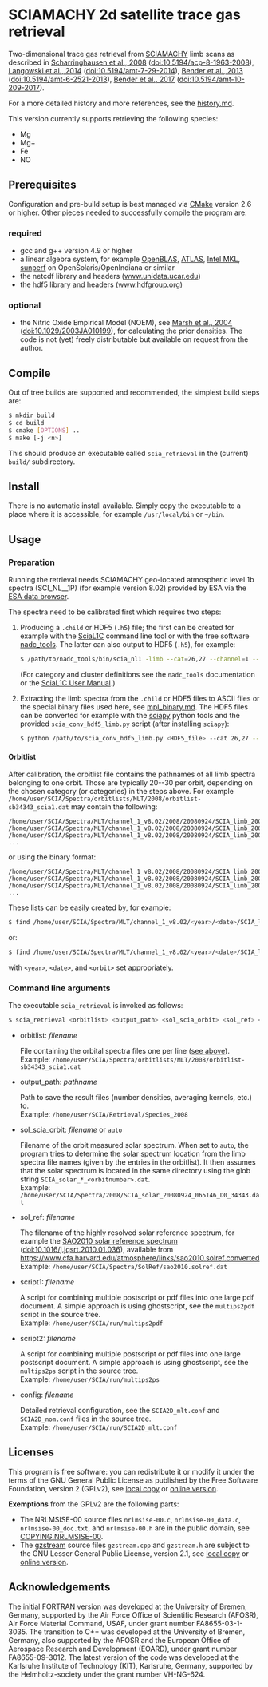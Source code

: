 # SCIAMACHY 2d satellite trace gas retrieval

Two-dimensional trace gas retrieval from
[SCIAMACHY](http://www.sciamachy.org) limb scans as described in
[Scharringhausen et al., 2008](http://www.atmos-chem-phys.net/8/1963/2008/)
([doi:10.5194/acp-8-1963-2008](http://dx.doi.org/10.5194/acp-8-1963-2008)),
[Langowski et al., 2014](http://www.atmos-meas-tech.net/7/29/2014/)
([doi:10.5194/amt-7-29-2014](http://dx.doi.org/10.5194/amt-7-29-2014)),
[Bender et al., 2013](http://www.atmos-meas-tech.net/6/2521/2013/)
([doi:10.5194/amt-6-2521-2013](http://dx.doi.org/10.5194/amt-6-2521-2013)),
[Bender et al., 2017](http://www.atmos-meas-tech.net/10/209/2017/)
([doi:10.5194/amt-10-209-2017](http://dx.doi.org/10.5194/amt-10-209-2017)).

For a more detailed history and more references,
see the [history.md](./history.md).

This version currently supports retrieving the following species:

- Mg
- Mg+
- Fe
- NO

## Prerequisites

Configuration and pre-build setup is best managed via [CMake](https://cmake.org)
version 2.6 or higher.
Other pieces needed to successfully compile the program are:

### required
- gcc and g++ version 4.9 or higher
- a linear algebra system, for example [OpenBLAS](http://www.openblas.net),
  [ATLAS](http://math-atlas.sourceforge.net),
  [Intel MKL](https://software.intel.com/en-us/mkl),
  [sunperf](https://docs.oracle.com/cd/E60778_01/html/E61993/sunperf-3p.html)
  on OpenSolaris/OpenIndiana or similar
- the netcdf library and headers (www.unidata.ucar.edu)
- the hdf5 library and headers (www.hdfgroup.org)

### optional
- the Nitric Oxide Empirical Model (NOEM), see
  [Marsh et al., 2004](http://onlinelibrary.wiley.com/doi/10.1029/2003JA010199/full)
  ([doi:10.1029/2003JA010199](http://dx.doi.org/10.1029/2003JA010199)),
  for calculating the prior densities.
  The code is not (yet) freely distributable but available on request from the author.

## Compile

Out of tree builds are supported and recommended, the simplest build steps are:

```sh
$ mkdir build
$ cd build
$ cmake [OPTIONS] ..
$ make [-j <n>]
```

This should produce an executable called `scia_retrieval` in the (current)
`build/` subdirectory.

## Install

There is no automatic install available. Simply copy the executable to a place
where it is accessible, for example `/usr/local/bin` or `~/bin`.

## Usage

### Preparation

Running the retrieval needs SCIAMACHY geo-located atmospheric level 1b spectra
(SCI\_NL\_\_1P) (for example version 8.02) provided by ESA via the
[ESA data browser](https://earth.esa.int/web/guest/data-access/browse-data-products).

The spectra need to be calibrated first which requires two steps:

1. Producing a `.child` or HDF5 (`.h5`) file;
   the first can be created for example with the
   [SciaL1C](https://earth.esa.int/web/guest/software-tools/content/-/article/scial1c-command-line-tool-4073)
   command line tool or with the free software
   [nadc\_tools](https://github.com/rmvanhees/nadc_tools).
   The latter can also output to HDF5 (`.h5`), for example:
   ```sh
   $ /path/to/nadc_tools/bin/scia_nl1 -limb --cat=26,27 --channel=1 --cal=1,2,4,5+,6,7,9,E,N -hdf5 /path/to/L1b_v8.02/SCI_NL__1PYDPA.N1 --output=SCI_NL__1PYDPA.N1.ch1.h5
   ```
   (For category and cluster definitions see the `nadc_tools` documentation or the
   [SciaL1C User Manual](https://earth.esa.int/documents/10174/2481822/SciaL1c-Command-line-Tool-Software-User-Manual).)

2. Extracting the limb spectra from the `.child` or HDF5 files to ASCII files
   or the special binary files used here, see [mpl\_binary.md](./mpl_binary.md).
   The HDF5 files can be converted for example with the
   [sciapy](https://github.com/st-bender/sciapy) python tools and the provided
   `scia_conv_hdf5_limb.py` script (after installing `sciapy`):
   ```sh
   $ python /path/to/scia_conv_hdf5_limb.py <HDF5_file> --cat 26,27 --clus 2,3,4
   ```

#### Orbitlist

After calibration, the orbitlist file contains the pathnames of all
limb spectra belonging to one orbit. Those are typically 20--30 per orbit,
depending on the chosen category (or categories) in the steps above.
For example `/home/user/SCIA/Spectra/orbitlists/MLT/2008/orbitlist-sb34343_scia1.dat`
may contain the following:

    /home/user/SCIA/Spectra/MLT/channel_1_v8.02/2008/20080924/SCIA_limb_20080924_070223_1_0_34343.dat
    /home/user/SCIA/Spectra/MLT/channel_1_v8.02/2008/20080924/SCIA_limb_20080924_070319_1_0_34343.dat
    /home/user/SCIA/Spectra/MLT/channel_1_v8.02/2008/20080924/SCIA_limb_20080924_070415_1_0_34343.dat
    ...

or using the binary format:

    /home/user/SCIA/Spectra/MLT/channel_1_v8.02/2008/20080924/SCIA_limb_20080924_070223_1_0_34343.dat.l_mpl_binary
    /home/user/SCIA/Spectra/MLT/channel_1_v8.02/2008/20080924/SCIA_limb_20080924_070319_1_0_34343.dat.l_mpl_binary
    /home/user/SCIA/Spectra/MLT/channel_1_v8.02/2008/20080924/SCIA_limb_20080924_070415_1_0_34343.dat.l_mpl_binary
    ...

These lists can be easily created by, for example:
```sh
$ find /home/user/SCIA/Spectra/MLT/channel_1_v8.02/<year>/<date>/SCIA_limb_*_<orbit>.dat > /home/user/SCIA/Spectra/orbitlists/MLT/<year>/orbitlist-sb<orbit>_scia1.dat
```
or:
```sh
$ find /home/user/SCIA/Spectra/MLT/channel_1_v8.02/<year>/<date>/SCIA_limb_*_<orbit>.dat.l_mpl_binary > /home/user/SCIA/Spectra/orbitlists/MLT/<year>/orbitlist-sb<orbit>_scia1.dat
```
with `<year>`, `<date>`, and `<orbit>` set appropriately.

### Command line arguments

The executable `scia_retrieval` is invoked as follows:

```sh
$ scia_retrieval <orbitlist> <output_path> <sol_scia_orbit> <sol_ref> <script1> <script2> <config>
```

- orbitlist: _filename_

  File containing the orbital spectra files one per line ([see above](#orbitlist)).<br />
  Example: `/home/user/SCIA/Spectra/orbitlists/MLT/2008/orbitlist-sb34343_scia1.dat`

- output\_path: _pathname_

  Path to save the result files (number densities, averaging kernels, etc.) to.<br />
  Example: `/home/user/SCIA/Retrieval/Species_2008`

- sol\_scia\_orbit: _filename_ or `auto`

  Filename of the orbit measured solar spectrum. When set to `auto`,
  the program tries to determine the solar spectrum location from the limb spectra
  file names (given by the entries in the orbitlist). It then assumes that the 
  solar spectrum is located in the same directory using the glob string
  `SCIA_solar_*_<orbitnumber>.dat`.<br />
  Example: `/home/user/SCIA/Spectra/2008/SCIA_solar_20080924_065146_D0_34343.dat`

- sol\_ref: _filename_

  The filename of the highly resolved solar reference spectrum, for example the
  [SAO2010 solar reference spectrum](http://www.sciencedirect.com/science/article/pii/S0022407310000610)
  ([doi:10.1016/j.jqsrt.2010.01.036](http://dx.doi.org/10.1016/j.jqsrt.2010.01.036)),
  available from
  https://www.cfa.harvard.edu/atmosphere/links/sao2010.solref.converted<br />
  Example: `/home/user/SCIA/Spectra/SolRef/sao2010.solref.dat`

- script1: _filename_

  A script for combining multiple postscript or pdf files into one large
  pdf document. A simple approach is using ghostscript, see the `multips2pdf`
  script in the source tree.<br />
  Example: `/home/user/SCIA/run/multips2pdf`

- script2: _filename_

  A script for combining multiple postscript or pdf files into one large
  postscript document. A simple approach is using ghostscript, see the `multips2ps`
  script in the source tree.<br />
  Example: `/home/user/SCIA/run/multips2ps`

- config: _filename_

  Detailed retrieval configuration, see the `SCIA2D_mlt.conf` and
  `SCIA2D_nom.conf` files in the source tree.<br />
  Example: `/home/user/SCIA/run/SCIA2D_mlt.conf`

## Licenses

This program is free software: you can redistribute it or modify
it under the terms of the GNU General Public License as published by
the Free Software Foundation, version 2 (GPLv2), see [local copy](./COPYING.GPL2)
or [online version](http://www.gnu.org/licenses/gpl-2.0.html).

**Exemptions** from the GPLv2 are the following parts:

- The NRLMSISE-00 source files `nrlmsise-00.c`, `nrlmsise-00_data.c`,
  `nrlmsise-00_doc.txt`, and `nrlmsise-00.h` are in the public domain,
  see [COPYING.NRLMSISE-00](./COPYING.NRLMSISE-00).
- The [gzstream](http://www.cs.unc.edu/Research/compgeom/gzstream)
  source files `gzstream.cpp` and `gzstream.h` are subject
  to the GNU Lesser General Public License, version 2.1,
  see [local copy](./COPYING.gzstream) or
  [online version](http://www.gnu.org/licenses/lgpl-2.1.html).

## Acknowledgements

The initial FORTRAN version was developed at the University of Bremen, Germany,
supported by the Air Force Office of Scientific Research (AFOSR),
Air Force Material Command, USAF, under grant number FA8655-03-1-3035.
The transition to C++ was developed at the University of Bremen, Germany, also
supported by the AFOSR and the European Office of Aerospace Research and Development (EOARD),
under grant number FA8655-09-3012.
The latest version of the code was developed at the Karlsruhe Institute of Technology (KIT),
Karlsruhe, Germany, supported by the Helmholtz-society under the grant number VH-NG-624.
